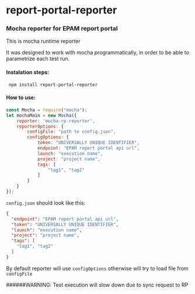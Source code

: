 # report-portal-reporter

### Mocha reporter for EPAM report portal
This is mocha runtime reporter

It was designed to work with mocha programmatically, in order to be able to parametrize each test run.


#### Instalation steps:

` npm install report-portal-reporter`

#### How to use:

```javascript
const Mocha = require("mocha");
let mochaMain = new Mocha({    
    reporter: 'mocha-rp-reporter',
    reporterOptions: {
        configFile: "path to config.json",
        configOptions: {
            token: "UNIVERSALLY UNIQUE IDENTIFIER",
            endpoint: "EPAM report portal api url",
            launch: "execution name",
            project: "project name",
            tags: [
                "tag1", "tag2"
            ]
        }                        
    }
});
```

`config.json` should look like this:

```json
{
  "endpoint": "EPAM report portal api url",
  "token": "UNIVERSALLY UNIQUE IDENTIFIER",
  "launch": "execution name",
  "project": "project name",
  "tags": [
    "tag1", "tag2"
  ]
}
```

By default reporter will use `configOptions` otherwise will try to load file from `configFile`

######WARNING: Test execution will slow down due to sync request to RP 
